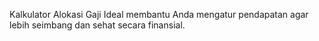 Kalkulator Alokasi Gaji Ideal membantu Anda mengatur pendapatan agar lebih seimbang dan sehat secara finansial.

